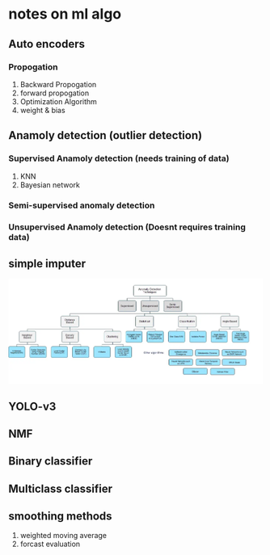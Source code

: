 # notes on ml algo

## Auto encoders

### Propogation

1. Backward Propogation
2. forward propogation
3. Optimization Algorithm
4. weight & bias

## Anamoly detection (outlier detection)

### Supervised Anamoly detection (needs training of data)

1. KNN
2. Bayesian network

### Semi-supervised anomaly detection

### Unsupervised Anamoly detection (Doesnt requires training data)

## simple imputer

![alt text](anam.webp)

## YOLO-v3

## NMF

## Binary classifier

## Multiclass classifier

## smoothing methods

1. weighted moving average
2. forcast evaluation
